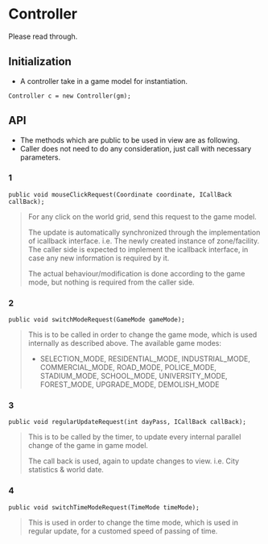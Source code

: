 # Controller
Please read through.

## Initialization
+ A controller take in a game model for instantiation.  
```
Controller c = new Controller(gm);
```

## API
+ The methods which are public to be used in view are as following.
+ Caller does not need to do any consideration, just call with necessary parameters.

### 1
```
public void mouseClickRequest(Coordinate coordinate, ICallBack callBack);
```
> For any click on the world grid, send this request to the game model.
> 
> The update is automatically synchronized through the implementation of
> icallback interface. i.e. The newly created instance of zone/facility.  
> The caller side is expected to implement the icallback
> interface, in case any new information is required by it.
> 
> The actual behaviour/modification is done according to the game mode,
> but nothing is required from the caller side.

### 2
```
public void switchModeRequest(GameMode gameMode);
```
> This is to be called in order to change the game mode,
> which is used internally as described above.
> The available game modes: 
>  + SELECTION_MODE,
     RESIDENTIAL_MODE,
     INDUSTRIAL_MODE,
     COMMERCIAL_MODE,
     ROAD_MODE,
     POLICE_MODE,
     STADIUM_MODE,
     SCHOOL_MODE,
     UNIVERSITY_MODE,
     FOREST_MODE,
     UPGRADE_MODE,
     DEMOLISH_MODE

### 3
```
public void regularUpdateRequest(int dayPass, ICallBack callBack);
```
> This is to be called by the timer, to update every internal 
> parallel change of the game in game model.
> 
> The call back is used, again to update changes to view.
> i.e. City statistics & world date.

### 4
```
public void switchTimeModeRequest(TimeMode timeMode);
```
> This is used in order to change the time mode,
> which is used in regular update, for a customed speed
> of passing of time.

